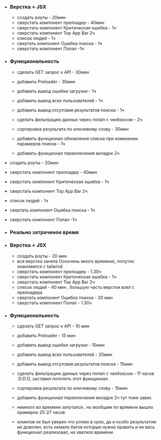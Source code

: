 - ### Верстка + JSX

  - создать роуты - 20мин
  - сверстать компонент прелоадер - 40мин
  - сверстать компонент Критическая ошибка - 1ч
  - сверстать компонент Top App Bar 2ч
  - список людей - 1ч
  - свертать компонент Ошибка поиска - 1ч
  - сверстать компонент Попап -1ч

- ### Функциональность

  - сделать GET запрос к API - 30мин
  - добавить Preloader - 30мин
  - добавить вывод ошибки загрузки - 1ч
  - добавить вывод всех пользователей - 1ч
  - добавить вывод отсутсвия результатов поиска - 1ч
  - сделать фильтрацию данных через попап с чекбоксом - 2ч
  - сортировка результата по ключевому слову - 30мин
  - добавить функционал обновления списка при изменении парамеров поиска - 1ч

  - добавить функционал переключения вкладок 2ч

- создать роуты - 20мин
- сверстать компонент прелоадер - 40мин
- сверстать компонент Критическая ошибка - 1ч
- сверстать компонент Top App Bar 2ч
- список людей - 1ч
- свертать компонент Ошибка поиска - 1ч
- сверстать компонент Попап -1ч

- ### Реально затраченое время
- ### Верстка + JSX

  - создать роуты - 20 мин
  - вся верстка заняла Оооочень много времени), попутно знакомился с tailwind
  - сверстать компонент прелоадер - 1.30ч
  - сверстать компонент Критическая ошибка - 1ч
  - сверстать компонент Top App Bar 2ч
  - список людей - 40 мин , большую часть верстки взял с прелоадера
  - свертать компонент Ошибка поиска - 20 мин
  - сверстать компонент Попап - 1.30ч

- ### Функциональность

  - сделать GET запрос к API - 10 мин
  - добавить Preloader - 15 мин
  - добавить вывод ошибки загрузки - 15мин
  - добавить вывод всех пользователей - 20мин
  - добавить вывод отсутсвия результатов поиска - 15мин
  - сделать фильтрацию данных через попап с чекбоксом - 11 часов :D:D:D, заставил попотеть этот функционал.
  - сортировка результата по ключевому слову - 15мин

  - добавить функционал переключения вкладок 2ч тут тоже завис

  - немного во времени запутался , но вообщем по времени вышло примерно 25-27 часов

  - комитов не был уверен что успею в срок, да и особо результатом не доволен, есть немало багов которые нужно править и не весь функционал реализовал, не хватило времени.
